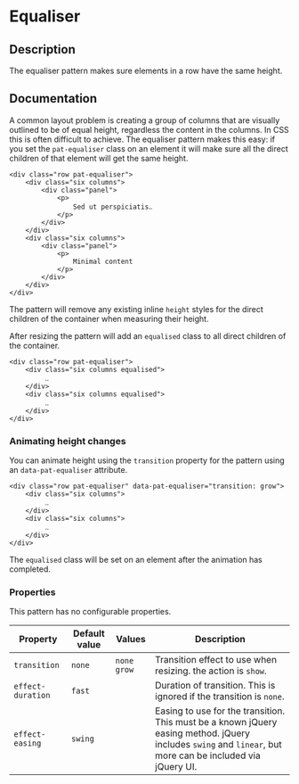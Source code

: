 # Equaliser

## Description
The equaliser pattern makes sure elements in a row have the same height.

## Documentation

A common layout problem is creating a group of columns that are visually
outlined to be of equal height, regardless the content in the columns. In CSS
this is often difficult to achieve. The equaliser pattern makes this easy:
if you set the ``pat-equaliser`` class on an element it will make sure all
the direct children of that element will get the same height.

    <div class="row pat-equaliser">
        <div class="six columns">
            <div class="panel">
                <p>
                    Sed ut perspiciatis‥
                </p>
            </div>
        </div>
        <div class="six columns">
            <div class="panel">
                <p>
                    Minimal content
                </p>
            </div>
        </div>
    </div>


The pattern will remove any existing inline ``height`` styles for the direct
children of the container when measuring their height.

After resizing the pattern will add an ``equalised`` class to all direct
children of the container.

    <div class="row pat-equaliser">
        <div class="six columns equalised">
             ‥
        </div>
        <div class="six columns equalised">
             ‥
        </div>
    </div>


### Animating height changes

You can animate height using the `transition` property for the pattern using
an `data-pat-equaliser` attribute.

    <div class="row pat-equaliser" data-pat-equaliser="transition: grow">
        <div class="six columns">
             ‥
        </div>
        <div class="six columns">
             ‥
        </div>
    </div>

The `equalised` class will be set on an element after the animation has
completed.


### Properties

This pattern has no configurable properties.

| Property | Default value | Values   | Description |
| -------- | ------------- | -------- | ----------- |
| `transition` | `none` | `none` `grow` | Transition effect to use when resizing.  the action is `show`. |
| `effect-duration` | `fast` | | Duration of transition. This is ignored if the transition is `none`. |
| `effect-easing`  | `swing` | | Easing to use for the transition. This must be a known jQuery easing method. jQuery includes `swing` and `linear`, but more can be included via jQuery UI. |
